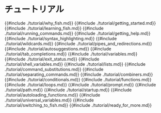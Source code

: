 # チュートリアル

{{#include ./tutorial/why_fish.md}}
{{#include ./tutorial/getting_started.md}}
{{#include ./tutorial/learning_fish.md}}
{{#include ./tutorial/running_commands.md}}
{{#include ./tutorial/getting_help.md}}
{{#include ./tutorial/syntax_highlighting.md}}
{{#include ./tutorial/wildcards.md}}
{{#include ./tutorial/pipes_and_redirections.md}}
{{#include ./tutorial/autosuggestions.md}}
{{#include ./tutorial/tab_completions.md}}
{{#include ./tutorial/variables.md}}
{{#include ./tutorial/exit_status.md}}
{{#include ./tutorial/shell_variables.md}}
{{#include ./tutorial/lists.md}}
{{#include ./tutorial/command_substitutions.md}}
{{#include ./tutorial/separating_commands.md}}
{{#include ./tutorial/combiners.md}}
{{#include ./tutorial/conditionals.md}}
{{#include ./tutorial/functions.md}}
{{#include ./tutorial/loops.md}}
{{#include ./tutorial/prompt.md}}
{{#include ./tutorial/path.md}}
{{#include ./tutorial/startup.md}}
{{#include ./tutorial/autoloading_functions.md}}
{{#include ./tutorial/universal_variables.md}}
{{#include ./tutorial/switching_to_fish.md}}
{{#include ./tutorial/ready_for_more.md}}
